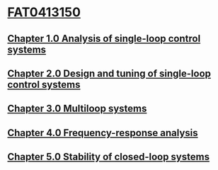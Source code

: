 # [FAT0413150](https://gmxavier.github.io/FAT0413150)

<!--
## [Chapter 1.0 Getting started](http://nbviewer.jupyter.org/github/gmxavier/FAT0413150/blob/master/notebooks/01.00-Getting-Started.ipynb)

## [Chapter 2.0 Introduction](http://nbviewer.jupyter.org/github/gmxavier/FAT0413150/blob/master/notebooks/02.00-Introduction.ipynb)

## [Chapter 3.0 Mathematical preliminaries](http://nbviewer.jupyter.org/github/gmxavier/FAT0413150/blob/master/notebooks/03.00-Mathematical-Preliminaries.ipynb)

## [Chapter 4.0 Dynamic response](http://nbviewer.jupyter.org/github/gmxavier/FAT0413150/blob/master/notebooks/04.00-Dynamic-Response.ipynb)
-->

## [Chapter 1.0 Analysis of single-loop control systems](http://nbviewer.jupyter.org/github/gmxavier/FAT0413150/blob/master/notebooks/05.00-Analysis-Control-Systems.ipynb)

## [Chapter 2.0 Design and tuning of single-loop control systems](http://nbviewer.jupyter.org/github/gmxavier/FAT0413150/blob/master/notebooks/06.00-Design-Control-Systems.ipynb)

## [Chapter 3.0 Multiloop systems](http://nbviewer.jupyter.org/github/gmxavier/FAT0413150/blob/master/notebooks/07.00-Multiloop-Systems.ipynb)

## [Chapter 4.0 Frequency-response analysis](http://nbviewer.jupyter.org/github/gmxavier/FAT0413150/blob/master/notebooks/09.00-Frequency-Response.ipynb)

## [Chapter 5.0 Stability of closed-loop systems](http://nbviewer.jupyter.org/github/gmxavier/FAT0413150/blob/master/notebooks/08.00-Stability.ipynb)
